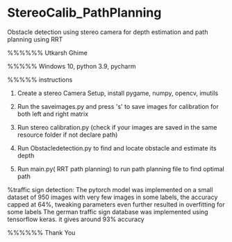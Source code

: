 # StereoCalib_PathPlanning
Obstacle detection using stereo camera for depth estimation and path planning using RRT

%%%%%% Utkarsh Ghime

%%%%% Windows 10, python 3.9, pycharm

%%%%% instructions
1) Create a stereo Camera Setup, install pygame, numpy, opencv, imutils
2) Run the saveimages.py and press 's' to save images for calibration for both left and right matrix

3) Run stereo calibration.py (check if your images are saved in the same resource folder if not declare path)

4) Run Obstacledetection.py to find and locate obstacle and estimate its depth

5) Run main.py( RRT path planning) to run path planning file to find optimal path

%traffic sign detection:
The pytorch model was implemented on a small dataset of 950 images with very few images in some labels, the accuracy capped at 64%, tweaking parameters even further resulted in overfitting for some labels
The german traffic sign database was implemented using tensorflow keras. it gives around 93% accuracy

%%%%%%
Thank You
